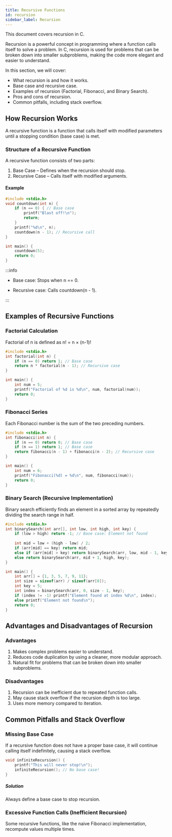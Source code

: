 ```yaml
---
title: Recursive Functions
id: recursion
sidebar_label: Recursion
---
```


This document covers recursion in C.

Recursion is a powerful concept in programming where a function calls itself to solve a problem. In C, recursion is used for problems that can be broken down into smaller subproblems, making the code more elegant and easier to understand.

In this section, we will cover:
- What recursion is and how it works.
- Base case and recursive case.
- Examples of recursion (Factorial, Fibonacci, and Binary Search).
- Pros and cons of recursion.
- Common pitfalls, including stack overflow.

## How Recursion Works
A recursive function is a function that calls itself with modified parameters until a stopping condition (base case) is met.

### Structure of a Recursive Function

A recursive function consists of two parts:

1. Base Case – Defines when the recursion should stop.
2. Recursive Case – Calls itself with modified arguments.

#### Example
```c
#include <stdio.h>
void countdown(int n) {
    if (n == 0) { // Base case
        printf("Blast off!\n");
        return;
    }
    printf("%d\n", n);
    countdown(n - 1); // Recursive call
}

int main() {
    countdown(5);
    return 0;
}
```
:::info

- Base case: Stops when n == 0.

- Recursive case: Calls countdown(n - 1).

:::

## Examples of Recursive Functions

### Factorial Calculation
Factorial of n is defined as n! = n × (n-1)!

```c
#include <stdio.h>
int factorial(int n) {
    if (n == 0) return 1; // Base case
    return n * factorial(n - 1); // Recursive case
}

int main() {
    int num = 5;
    printf("Factorial of %d is %d\n", num, factorial(num));
    return 0;
}
```

### Fibonacci Series

Each Fibonacci number is the sum of the two preceding numbers.

```c
#include <stdio.h>
int fibonacci(int n) {
    if (n == 0) return 0; // Base case
    if (n == 1) return 1; // Base case
    return fibonacci(n - 1) + fibonacci(n - 2); // Recursive case
}

int main() {
    int num = 6;
    printf("Fibonacci(%d) = %d\n", num, fibonacci(num));
    return 0;
}
```

### Binary Search (Recursive Implementation)
Binary search efficiently finds an element in a sorted array by repeatedly dividing the search range in half.

```c
#include <stdio.h>
int binarySearch(int arr[], int low, int high, int key) {
    if (low > high) return -1; // Base case: Element not found
    
    int mid = low + (high - low) / 2;
    if (arr[mid] == key) return mid;
    else if (arr[mid] > key) return binarySearch(arr, low, mid - 1, key);
    else return binarySearch(arr, mid + 1, high, key);
}

int main() {
    int arr[] = {1, 3, 5, 7, 9, 11};
    int size = sizeof(arr) / sizeof(arr[0]);
    int key = 5;
    int index = binarySearch(arr, 0, size - 1, key);
    if (index != -1) printf("Element found at index %d\n", index);
    else printf("Element not found\n");
    return 0;
}
```

## Advantages and Disadvantages of Recursion

### Advantages

1. Makes complex problems easier to understand.
2. Reduces code duplication by using a cleaner, more modular approach.
3. Natural fit for problems that can be broken down into smaller subproblems.

### Disadvantages

1. Recursion can be inefficient due to repeated function calls.
2. May cause stack overflow if the recursion depth is too large.
3. Uses more memory compared to iteration.

## Common Pitfalls and Stack Overflow
### Missing Base Case
If a recursive function does not have a proper base case, it will continue calling itself indefinitely, causing a stack overflow.

```c
void infiniteRecursion() {
    printf("This will never stop!\n");
    infiniteRecursion(); // No base case!
}
```

##### Solution
Always define a base case to stop recursion.

### Excessive Function Calls (Inefficient Recursion)

Some recursive functions, like the naive Fibonacci implementation, recompute values multiple times.